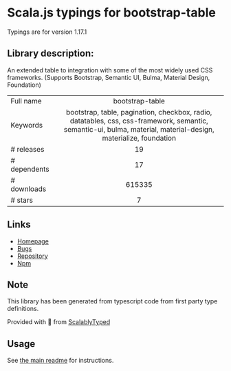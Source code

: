 
# Scala.js typings for bootstrap-table

Typings are for version 1.17.1

## Library description:
An extended table to integration with some of the most widely used CSS frameworks. (Supports Bootstrap, Semantic UI, Bulma, Material Design, Foundation)

|                    |                 |
| ------------------ | :-------------: |
| Full name          | bootstrap-table |
| Keywords           | bootstrap, table, pagination, checkbox, radio, datatables, css, css-framework, semantic, semantic-ui, bulma, material, material-design, materialize, foundation |
| # releases         | 19 |
| # dependents       | 17 |
| # downloads        | 615335 |
| # stars            | 7 |

## Links
- [Homepage](https://bootstrap-table.com)
- [Bugs](https://github.com/wenzhixin/bootstrap-table/issues)
- [Repository](https://github.com/wenzhixin/bootstrap-table)
- [Npm](https://www.npmjs.com/package/bootstrap-table)
    


## Note
This library has been generated from typescript code from first party type definitions.

Provided with :purple_heart: from [ScalablyTyped](https://github.com/oyvindberg/ScalablyTyped)

## Usage
See [the main readme](../../readme.md) for instructions.


